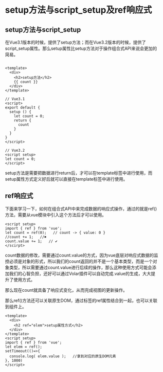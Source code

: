 # setup方法与script_setup及ref响应式

## setup方法与script_setup

在Vue3.1版本的时候，提供了setup方法；而在Vue3.2版本的时候，提供了script_setup属性。那么setup属性比setup方法对于操作组合式API来说会更加的简易。

```vue

<template>
  <div>
    <h2>setup方法</h2>
    {{ count }}
  </div>
</template>

// Vue3.1
<script>
export default {
  setup () {
    let count = 0;
    return {
      count
    }
  }
}
</script>

// Vue3.2
<script setup>
let count = 0;
</script>
```

setup方法是需要把数据进行return后，才可以在template标签中进行使用，而setup属性方式定义好后就可以直接在template标签中进行使用。

## ref响应式

下面来学习一下，如何在组合式API中来完成数据的响应式操作，通过的就是ref()方法，需要从vue模块中引入这个方法后才可以使用。

```vue
<script setup>
import { ref } from 'vue';
let count = ref(0);   // count -> { value: 0 }
//count += 1;   //✖
count.value += 1;   // ✔
</scirpt>
```

count数据的修改，需要通过count.value的方式，因为vue底层对响应式数据的监控必须是对象的形式，所以我们的count返回的并不是一个基本类型，而是一个对象类型，所以需要通过count.value进行后续的操作，那么这种使用方式可能会添加我们的心智负担，还好可以通过Volar插件可以自动完成.value的生成，大大提升了使用方式。

那么现在count就具备了响应式变化，从而完成视图的更新操作。

那么ref()方法还可以关联原生DOM，通过标签的ref属性结合到一起，也可以关联到组件上。

```vue
<template>
  <div>
    <h2 ref="elem">setup属性方式</h2>
  </div>
</template>
<script setup>
import { ref } from 'vue';
let elem = ref();
setTimeout(()=>{
  console.log( elem.value );   //拿到对应的原生DOM元素
}, 1000)
</script>
```

